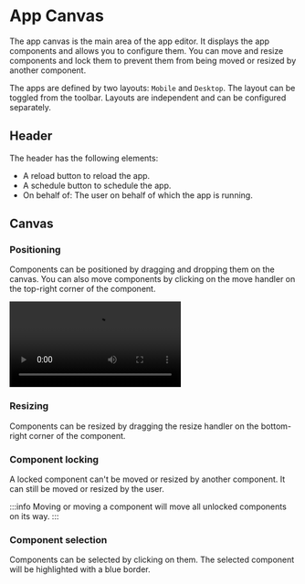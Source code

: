 # App Canvas

The app canvas is the main area of the app editor. It displays the app components and allows you to configure them.
You can move and resize components and lock them to prevent them from being moved or resized by another component.

The apps are defined by two layouts: `Mobile` and `Desktop`. The layout can be toggled from the toolbar. Layouts are independent and can be configured separately.

## Header

The header has the following elements:

- A reload button to reload the app.
- A schedule button to schedule the app.
- On behalf of: The user on behalf of which the app is running.

## Canvas

### Positioning

Components can be positioned by dragging and dropping them on the canvas. You can also move components by clicking on the move handler on the top-right corner of the component.

![App moving](../assets/how_to/12_app_canvas/app-canvas-moving.mp4)

### Resizing

Components can be resized by dragging the resize handler on the bottom-right corner of the component.

### Component locking

A locked component can't be moved or resized by another component. It can still be moved or resized by the user.

:::info
Moving or moving a component will move all unlocked components on its way.
:::

### Component selection

Components can be selected by clicking on them. The selected component will be highlighted with a blue border.
